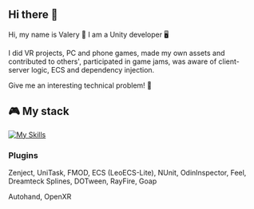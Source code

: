 ## Hi there 👋
Hi, my name is Valery 🤝 I am a Unity developer 🖥️

I did VR projects, PC and phone games, made my own assets and contributed to others', participated in game jams, was aware of client-server logic, ECS and dependency injection.

Give me an interesting technical problem! 🤯

## 🎮 My stack
[![My Skills](https://skillicons.dev/icons?i=unity,cs,git,visualstudio,blender,firebase,ps,arduino)](https://skillicons.dev)
### Plugins
Zenject, UniTask, FMOD, ECS (LeoECS-Lite), NUnit, OdinInspector, Feel, Dreamteck Splines, DOTween, RayFire, Goap

Autohand, OpenXR

<!--
**ValeryPopov1995/ValeryPopov1995** is a ✨ _special_ ✨ repository because its `README.md` (this file) appears on your GitHub profile.

Here are some ideas to get you started:

- 🔭 I’m currently working on ...
- 🌱 I’m currently learning ...
- 👯 I’m looking to collaborate on ...
- 🤔 I’m looking for help with ...
- 💬 Ask me about ...
- 📫 How to reach me: ...
- 😄 Pronouns: ...
- ⚡ Fun fact: ...
-->
